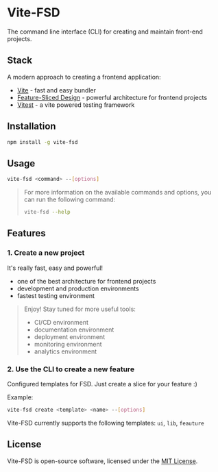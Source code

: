 # Vite-FSD
The command line interface (CLI) for creating and maintain front-end projects.

## Stack
A modern approach to creating a frontend application:
- [Vite] - fast and easy bundler
- [Feature-Sliced Design] - powerful architecture for frontend projects
- [Vitest] - a vite powered testing framework

## Installation
```bash
npm install -g vite-fsd
```

## Usage
```bash
vite-fsd <command> --[options]
```

> For more information on the available commands and options, you can run the following command:
> ```bash
> vite-fsd --help
> ```

## Features

### 1. Create a new project
It's really fast, easy and powerful!
- one of the best architecture for frontend projects
- development and production environments
- fastest testing environment

> Enjoy! Stay tuned for more useful tools:
> - CI/CD environment
> - documentation environment
> - deployment environment
> - monitoring environment
> - analytics environment

### 2. Use the CLI to create a new feature
Configured templates for FSD. Just create a slice for your feature :)

Example:
```bash
vite-fsd create <template> <name> --[options]
```
Vite-FSD currently supports the following templates: `ui`, `lib`, `feauture`

## License
Vite-FSD is open-source software, licensed under the [MIT License].

[//]: # (Links)
[Vite]: https://vitejs.dev/
[Feature-Sliced Design]: https://feature-sliced.design/
[Vitest]: https://vitest.dev/
[MIT License]: ./LICENSE
